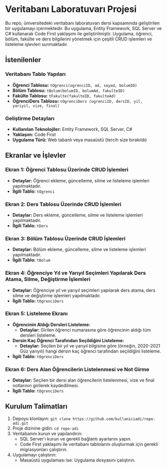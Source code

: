 # Veritabanı Laboratuvarı Projesi

Bu repo, üniversitedeki veritabanı laboratuvarı dersi kapsamında geliştirilen bir uygulamayı içermektedir. Bu uygulama, Entity Framework, SQL Server ve C# kullanarak Code First yaklaşımı ile geliştirilmiştir. Uygulama, öğrenci, bölüm, fakülte ve ders bilgilerini yönetmek için çeşitli CRUD işlemleri ve listeleme işlevleri sunmaktadır.

## İstenilenler

### Veritabanı Tablo Yapıları
- **Öğrenci Tablosu:** `tOgrenci(ogrenciID, ad, soyad, bolumID)`
- **Bölüm Tablosu:** `tBolum(bolumID, bolumAd, fakulteID)`
- **Fakülte Tablosu:** `tFakulte(fakulteID, fakulteAd)`
- **ÖğrenciDers Tablosu:** `tOgrenciDers (ogrenciID, dersID, yil, yariyil, vize, final)`

### Geliştirme Detayları
- **Kullanılan Teknolojiler:** Entity Framework, SQL Server, C#
- **Yaklaşım:** Code First
- **Uygulama Türü:** Web tabanlı veya masaüstü (tercih size bırakıldı)

## Ekranlar ve İşlevler

### Ekran 1: Öğrenci Tablosu Üzerinde CRUD İşlemleri
- **Detaylar:** Öğrenci ekleme, güncelleme, silme ve listeleme işlemleri yapılmaktadır.
- **İlgili Tablo:** `tOgrenci`

### Ekran 2: Ders Tablosu Üzerinde CRUD İşlemleri
- **Detaylar:** Ders ekleme, güncelleme, silme ve listeleme işlemleri yapılmaktadır.
- **İlgili Tablo:** `tDers`

### Ekran 3: Bölüm Tablosu Üzerinde CRUD İşlemleri
- **Detaylar:** Bölüm ekleme, güncelleme, silme ve listeleme işlemleri yapılmaktadır.
- **İlgili Tablo:** `tBolum`

### Ekran 4: Öğrenciye Yıl ve Yarıyıl Seçimleri Yapılarak Ders Atama, Silme, Değiştirme İşlemleri
- **Detaylar:** Öğrenciye yıl ve yarıyıl seçimleri yapılarak ders atama, ders silme ve değiştirme işlemleri yapılmaktadır.
- **İlgili Tablo:** `tOgrenciDers`

### Ekran 5: Listeleme Ekranı
- **Öğrencinin Aldığı Dersleri Listeleme:**
  - **Detaylar:** Girilen öğrenci numarasına göre öğrencinin aldığı tüm dersleri listeleme.
- **Dersin Kaç Öğrenci Tarafından Seçildiğini Listeleme:**
  - **Detaylar:** Seçilen bir yıl ve yarıyıl bilgisine göre (örneğin, 2020-2021 Güz yarıyılı) hangi dersin kaç öğrenci tarafından seçildiğini listeleme.
- **İlgili Tablo:** `tOgrenciDers`

### Ekran 6: Ders Alan Öğrencilerin Listelenmesi ve Not Girme
- **Detaylar:** Seçilen bir dersi alan öğrencilerin listelenmesi, vize ve final notlarının girilerek kaydedilmesi.
- **İlgili Tablo:** `tOgrenciDers`

## Kurulum Talimatları

1. Depoyu klonlayın: `git clone https://github.com/kullaniciadi/repo-adi.git`
2. Proje dizinine gidin: `cd repo-adi`
3. Veritabanını kurun ve yapılandırın:
   - SQL Server'ı kurun ve gerekli bağlantı ayarlarını yapın.
   - Code First yaklaşımı ile veritabanı tablolarını oluşturmak için gerekli migrasyonları çalıştırın.
4. Uygulamayı çalıştırın:
   - Masaüstü uygulaması ise: Uygulama dosyasını çalıştırın.
